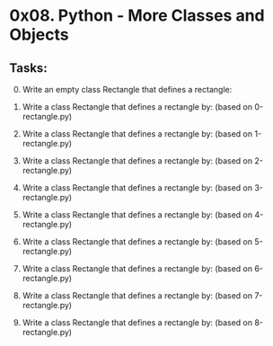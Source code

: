# 0x08. Python - More Classes and Objects

## Tasks:

0. Write an empty class Rectangle that defines a rectangle:

1. Write a class Rectangle that defines a rectangle by: (based on 0-rectangle.py)

2. Write a class Rectangle that defines a rectangle by: (based on 1-rectangle.py)

3. Write a class Rectangle that defines a rectangle by: (based on 2-rectangle.py)

4. Write a class Rectangle that defines a rectangle by: (based on 3-rectangle.py)

5. Write a class Rectangle that defines a rectangle by: (based on 4-rectangle.py)

6. Write a class Rectangle that defines a rectangle by: (based on 5-rectangle.py)

7. Write a class Rectangle that defines a rectangle by: (based on 6-rectangle.py)

8. Write a class Rectangle that defines a rectangle by: (based on 7-rectangle.py)

9. Write a class Rectangle that defines a rectangle by: (based on 8-rectangle.py)

